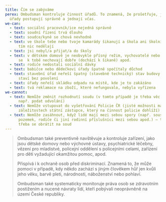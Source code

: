 ```yaml
---
title: Čím se zabýváme
perex: Ombudsman kontroluje činnost úřadů. To znamená, že prošetřuje, jestli
  úřady postupují správně a jednají včas.
we-can:
  - text: sociální pracovník/ice nejedná správně
  - text: soudní řízení trvá dlouho
  - text: soudce/kyně se chová nevhodně
  - text: ve škole tebe nebo tvoje kamarády šikanují a škola ani školní inspekce s
      tím nic nedělají
  - text: jsi nebyl/a přijat/a do školy
  - text: v dětském domově je neobvykle přísný režim, vychovatelé nebo ostatní děti
      se  k tobě nechovají dobře (dochází k šikaně) apod.
  - text: rodiče nedostali sociální dávky
  - text: babičce nebo dědečkovi úřady špatně spočítaly důchod
  - text: stavební úřad neřeší špatný (stavebně technický) stav budovy nebo soused
      staví bez povolení
  - text: úřady neřeší skládku odpadu na místě, kde je to zakázáno
  - text: tvá reklamace na zboží, které nefungovalo, nebyla vyřízena
we-cannot:
  - text: Nemůže změnit rozhodnutí soudu (v tomto případě je třeba věc řešit jinak,
      např. podat odvolání)
  - text: Nemůže vstupovat do vyšetřování Policie ČR (jisté možnosti má v těchto
      záležitostech státní zástupce, který na činnost policie dohlíží)
  - text: Nemůže zasáhnout, když lidé mají mezi sebou spory (např. sousedé o
      pozemek, rodiče či jiní rodinní příslušníci mezi sebou apod.) – tady je
      třeba se obrátit na soud
---
```

> Ombudsman také preventivně navštěvuje a kontroluje zařízení, jako jsou dětské domovy nebo výchovné ústavy, psychiatrické léčebny, vězení pro mladistvé, policejní oddělení s policejními celami, zařízení pro děti vyžadující okamžitou pomoc, apod.
>
> Přispívá i k ochraně osob před diskriminací. Znamená to, že může pomoci v případě, kdy někdo zachází s jiným člověkem hůř jen kvůli jeho věku, barvě pleti, národnosti, náboženství nebo pohlaví.
>
> Ombudsman také systematicky monitoruje práva osob se zdravotním postižením a nucené návraty lidí, kteří pobývali neoprávněně na území České republiky.